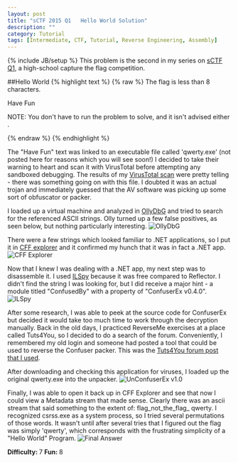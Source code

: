 ```yaml
---
layout: post
title: "sCTF 2015 Q1   Hello World Solution"
description: ""
category: Tutorial
tags: [Intermediate, CTF, Tutorial, Reverse Engineering, Assembly]
---
```

{% include JB/setup %}
This problem is the second in my series on [sCTF Q1](http://www.sctf.io), a high-school capture the flag competition.

##Hello World
{% highlight text %}
{% raw %}
The flag is less than 8 characters.

Have Fun

NOTE: You don't have to run the problem to solve, and it isn't advised either .

{% endraw %}
{% endhighlight %}

The "Have Fun" text was linked to an executable file called 'qwerty.exe' (not posted here for reasons which you will see soon!)
I decided to take their warning to heart and scan it with VirusTotal before attempting any sandboxed debugging. The results of my [VirusTotal scan](https://www.virustotal.com/en/file/b584431436f5eef839b0eb5a81c981c2db3c30572538c9b41332c191b939792c/analysis/) were pretty telling - there was something going on with this file. I doubted it was an actual trojan and immediately guessed that the AV software was picking up some sort of obfuscator or packer.

I loaded up a virtual machine and analyzed in [OllyDbG](http://www.ollydbg.de/) and tried to search for the referenced ASCII strings. Olly turned up a few false positives, as seen below, but nothing particularly interesting.
![OllyDbG](http://i.imgur.com/kV3F1AIs.png)

There were a few strings which looked familiar to .NET applications, so I put it in [CFF explorer](www.ntcore.com/exsuite.php) and it confirmed my hunch that it was in fact a .NET app.
![CFF Explorer](http://i.imgur.com/L2373IFs.png)

Now that I knew I was dealing with a .NET app, my next step was to disassemble it. I used [ILSpy](ilspy.net) because it was free compared to Reflector. I didn't find the string I was looking for, but I did receive a major hint - a module titled "ConfusedBy" with a property of "ConfuserEx v0.4.0".
![ILSpy](http://i.imgur.com/Jj5DCEus.png)

After some research, I was able to peek at the source code for ConfuserEx but decided it would take too much time to work through the decryption manually. Back in the old days, I practiced ReverseMe exercises at a place called Tuts4You, so I decided to do a search of the forum. Conveniently, I remembered my old login and someone had posted a tool that could be used to reverse the Confuser packer. This was the [Tuts4You forum post that I used](https://forum.tuts4you.com/topic/36631-unconfuserex/).

After downloading and checking this application for viruses, I loaded up the original qwerty.exe into the unpacker.
![UnConfuserEx v1.0](http://i.imgur.com/y4aDDSt.png)

Finally, I was able to open it back up in CFF Explorer and see that now I could view a Metadata stream that made sense. Clearly there was an ascii stream that said something to the extent of: flag_not_the_flag_ qwerty. I recognized csrss.exe as a system process, so I tried several permutations of those words. It wasn't until after several tries that I figured out the flag was simply 'qwerty', which corresponds with the frustrating simplicity of a "Hello World" Program.
![Final Answer](http://i.imgur.com/i8LnTVN.png)



<strong> Difficulty: </strong> 7
<strong> Fun: </strong> 8




